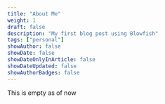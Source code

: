```yaml
---
title: "About Me"
weight: 1
draft: false
description: "My first blog post using Blowfish"
tags: ["personal"]
showAuthor: false
showDate: false
showDateOnlyInArticle: false
showDateUpdated: false
showAuthorBadges: false
---
```


This is empty as of now